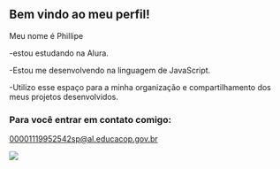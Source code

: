 ## Bem vindo ao meu perfil!

 Meu nome é Phillipe

-estou estudando na Alura.

-Estou me desenvolvendo na linguagem de JavaScript.

-Utilizo esse espaço para a minha organização e compartilhamento dos meus projetos desenvolvidos.


### Para você entrar em contato comigo:

00001119952542sp@al.educacop.gov.br

![](https://tenor.com/pt-BR/view/l3fezil-gif-13046144593089451765)
